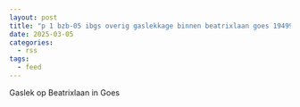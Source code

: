 ```yaml
---
layout: post
title: "p 1 bzb-05 ibgs overig gaslekkage binnen beatrixlaan goes 194995 194931"
date: 2025-03-05
categories: 
  - rss
tags: 
  - feed
---
```


Gaslek op Beatrixlaan in Goes
